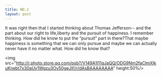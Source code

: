 ```yaml
---
title: NO.2
layout: post
---
```


It was right then that I started thinking about Thomas Jefferson--<the Declaration of Independence> and the part about our right to life,liberty and the pursuit of happiness. I remember thinking. How did he know to put the “pursuit” part in there?That maybe happiness is something that we can only pursue and maybe we can actually never have it no matter what. How did he know that?

<img src="http://r.photo.store.qq.com/psb?/V149A1l11qJaQQ/ODG9Nm2faClmXIkuKnebt7x30aUy1Wgzu3Ov50geJlI!/r/dAsBAAAAAAAA" height:50%/>

